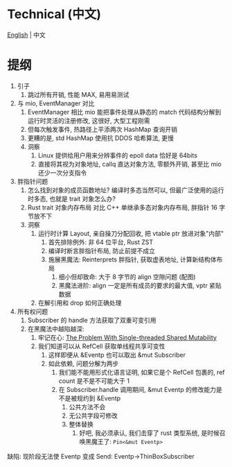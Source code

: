# Technical (中文)

[English](crate::_technical) | 中文

# 提纲

1. 引子
    1. 跳过所有开销, 性能 MAX, 易用易测试
2. 与 mio, EventManager 对比
    1. EventManager 相比 mio 能把事件处理从静态的 match 代码结构分解到运行时灵活的注册修改, 这很好, 大型工程刚需
    2. 但每次触发事件, 热路径上平添两次 HashMap 查询开销
    3. 更糟的是, std HashMap 使用抗 DDOS 哈希算法, 更慢
    4. 洞察
        1. Linux 提供给用户用来分辨事件的 epoll data 恰好是 64bits
        2. 直接将其视为对象地址, callq 直达对象方法, 零额外开销, 甚至比 mio 还少一次分支指令
3. 胖指针问题
    1. 怎么找到对象的成员函数地址? 编译时多态当然可以, 但最广泛使用的运行时多态, 也就是 trait 对象怎么办?
    2. Rust trait 对象内存布局 对比 C++ 单继承多态对象内存布局, 胖指针 16 字节放不下
    3. 洞察
        1. 运行时计算 Layout, 亲自操刀分配回收, 把 vtable ptr 放进对象"内部"
            1. 首先排除例外: 非 64 位平台, Rust ZST
            2. 编译时断言胖指针布局, 防止前提不成立
            3. 施展黑魔法: Reinterprets 胖指针, 获取虚表地址, 计算新结构体布局
                1. 细小但却致命: 大于 8 字节的 align 空隙问题 (配图)
                2. 黑魔法进阶: align 一定是所有成员的要求的最大值, vptr 紧贴数据
        2. 在解引用和 drop 如何正确处理
4. 所有权问题
    1. Subscriber 的 handle 方法获取了双重可变引用
    2. 在黑魔法中越陷越深:
        1. 牢记在心: [The Problem With Single-threaded Shared Mutability](https://manishearth.github.io/blog/2015/05/17/the-problem-with-shared-mutability/)
        2. 我们知道可以从 RefCell 获取单线程共享可变性
            1. 这样即便从 &Eventp 也可以取出 &mut Subscriber
            2. 如此依赖, 问题分解为两步
                1. 我们能不能用形式化语言证明, 如果它是个 RefCell 包裹的, ref count 是不是不可能大于 1
                2. 在 Subscriber.handle 调用期间, &mut Eventp 的修改能力是不是被规约到 &Eventp
                    1. 公共方法不会
                    2. 无公共字段可修改
                    3. 整体替换
                        1. 好吧, 我必须承认, 我们击穿了 rust 类型系统, 是时候召唤黑魔王了: `Pin<&mut Eventp>`

缺陷: 现阶段无法使 Eventp 变成 Send: Eventp->ThinBoxSubscriber
